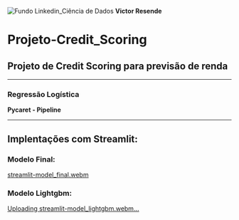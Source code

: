 ![Fundo Linkedin_Ciência de Dados](https://github.com/user-attachments/assets/0aa9ee1f-9131-4f88-9f25-73b532d9b2f0)
**Victor Resende**

# Projeto-Credit_Scoring
## Projeto de Credit Scoring para previsão de renda
_______________
### Regressão Logística
**Pycaret - Pipeline**
_______________
## Implentações com Streamlit:

### Modelo Final:
[streamlit-model_final.webm](https://github.com/user-attachments/assets/bb0e67cc-258e-404c-aac5-34d24717f722)

### Modelo Lightgbm: 

[Uploading streamlit-model_lightgbm.webm…]()






